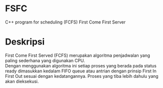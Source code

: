 # FSFC
C++ program for scheduling (FCFS) First Come First Server 

<h1> Deskripsi </h1>
<p>First Come First Served (FCFS) merupakan algoritma penjadwalan yang paling sederhana yang digunakan CPU. 
  <br> Dengan menggunakan algoritma ini setiap proses yang berada pada status ready dimasukkan kedalam FIFO queue atau antrian dengan prinsip First In First Out sesuai dengan kedatangannya. Proses yang tiba lebih dahulu yang akan dieksekusi. </p>
